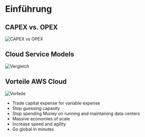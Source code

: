 # Einführung 

## CAPEX vs. OPEX
![CAPEX vs OPEX]()

## Cloud Service Models
![Vergleich]()

## Vorteile AWS Cloud
![Vorteile]()

* Trade capital expense for variable expense
* Stop guessing capasity
* Stop spending Money on running and maintaining data centers
* Massive economies of scale
* Increase speed and agility
* Go global in minutes

